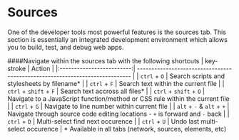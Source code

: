 Sources
=======

One of the developer tools most powerful features is the sources tab. This section is essentially an integrated development environment which allows you to build, test, and debug web apps.


####Navigate within the sources tab with the following shortcuts
| key-stroke                | Action                                                                       |
|:-------------------------:| ---------------------------------------------------------------------------- |
| `ctrl` + `O`              | Search scripts and stylesheets by filename*                                  |
| `ctrl` + `F`              | Search text within the current file                                          |
| `ctrl` + `shift` + `F`    | Search text accross all files*                                               |
| `ctrl` + `shift` + `O`    | Navigate to a JavaScript function/method or CSS rule within the current file |
| `ctrl` + `G`              | Navigate to line number within current file                                  |
| `alt` + `-` & `alt` + `+` | Navigate through source code editing locations - `+` is forward and `-` back |
| `ctrl` + `D`              | Multi-select find next occurence                                             |
| `ctrl` + `U`              | Undo last multi-select occurence                                             |
\* Available in all tabs (network, sources, elements, etc)
